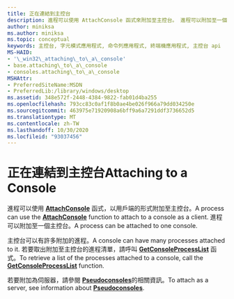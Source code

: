 ```yaml
---
title: 正在連結到主控台
description: 進程可以使用 AttachConsole 函式來附加至主控台。 進程可以附加至一個主控台。
author: miniksa
ms.author: miniksa
ms.topic: conceptual
keywords: 主控台, 字元模式應用程式, 命令列應用程式, 終端機應用程式, 主控台 api
MS-HAID:
- '\_win32\_attaching\_to\_a\_console'
- base.attaching\_to\_a\_console
- consoles.attaching\_to\_a\_console
MSHAttr:
- PreferredSiteName:MSDN
- PreferredLib:/library/windows/desktop
ms.assetid: 348e572f-2448-4384-9822-fab01d4ba255
ms.openlocfilehash: 793cc83c0af1f8b0ae4be026f966a79dd034250e
ms.sourcegitcommit: 463975e71920908a6bff9a6a7291ddf3736652d5
ms.translationtype: MT
ms.contentlocale: zh-TW
ms.lasthandoff: 10/30/2020
ms.locfileid: "93037456"
---
```

# <a name="attaching-to-a-console"></a><span data-ttu-id="14254-105">正在連結到主控台</span><span class="sxs-lookup"><span data-stu-id="14254-105">Attaching to a Console</span></span>

<span data-ttu-id="14254-106">進程可以使用 [**AttachConsole**](attachconsole.md) 函式，以用戶端的形式附加至主控台。</span><span class="sxs-lookup"><span data-stu-id="14254-106">A process can use the [**AttachConsole**](attachconsole.md) function to attach to a console as a client.</span></span> <span data-ttu-id="14254-107">進程可以附加至一個主控台。</span><span class="sxs-lookup"><span data-stu-id="14254-107">A process can be attached to one console.</span></span>

<span data-ttu-id="14254-108">主控台可以有許多附加的進程。</span><span class="sxs-lookup"><span data-stu-id="14254-108">A console can have many processes attached to it.</span></span> <span data-ttu-id="14254-109">若要取出附加至主控台的進程清單，請呼叫 [**GetConsoleProcessList**](getconsoleprocesslist.md) 函式。</span><span class="sxs-lookup"><span data-stu-id="14254-109">To retrieve a list of the processes attached to a console, call the [**GetConsoleProcessList**](getconsoleprocesslist.md) function.</span></span>

<span data-ttu-id="14254-110">若要附加為伺服器，請參閱 [**Pseudoconsoles**](pseudoconsoles.md)的相關資訊。</span><span class="sxs-lookup"><span data-stu-id="14254-110">To attach as a server, see information about [**Pseudoconsoles**](pseudoconsoles.md).</span></span>
